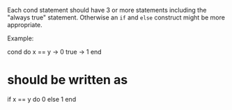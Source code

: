 Each cond statement should have 3 or more statements including the
"always true" statement. Otherwise an `if` and `else` construct might be more
appropriate.

Example:

  cond do
    x == y -> 0
    true -> 1
  end

  # should be written as

  if x == y do
    0
  else
    1
  end

